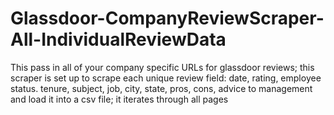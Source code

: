 # Glassdoor-CompanyReviewScraper-All-IndividualReviewData
This pass in all of your company specific URLs for glassdoor reviews; this scraper is set up to scrape each unique review field: date, rating, employee status. tenure, subject, job, city, state, pros, cons, advice to management and load it into a csv file; it iterates through all pages
